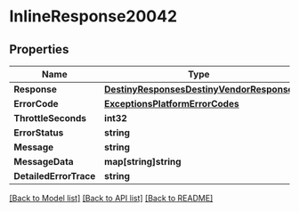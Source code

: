 # InlineResponse20042

## Properties
Name | Type | Description | Notes
------------ | ------------- | ------------- | -------------
**Response** | [**DestinyResponsesDestinyVendorResponse**](Destiny.Responses.DestinyVendorResponse.md) |  | [optional] 
**ErrorCode** | [**ExceptionsPlatformErrorCodes**](Exceptions.PlatformErrorCodes.md) |  | [optional] 
**ThrottleSeconds** | **int32** |  | [optional] 
**ErrorStatus** | **string** |  | [optional] 
**Message** | **string** |  | [optional] 
**MessageData** | **map[string]string** |  | [optional] 
**DetailedErrorTrace** | **string** |  | [optional] 

[[Back to Model list]](../README.md#documentation-for-models) [[Back to API list]](../README.md#documentation-for-api-endpoints) [[Back to README]](../README.md)


